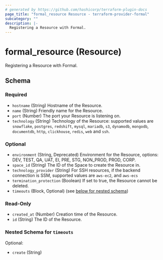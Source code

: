```yaml
---
# generated by https://github.com/hashicorp/terraform-plugin-docs
page_title: "formal_resource Resource - terraform-provider-formal"
subcategory: ""
description: |-
  Registering a Resource with Formal.
---
```


# formal_resource (Resource)

Registering a Resource with Formal.



<!-- schema generated by tfplugindocs -->
## Schema

### Required

- `hostname` (String) Hostname of the Resource.
- `name` (String) Friendly name for the Resource.
- `port` (Number) The port your Resource is listening on.
- `technology` (String) Technology of the Resource: supported values are `snowflake`, `postgres`, `redshift`, `mysql`, `mariadb`, `s3`, `dynamodb`, `mongodb`, `documentdb`, `http`, `clickhouse`, `redis`, `web` and `ssh`.

### Optional

- `environment` (String, Deprecated) Environment for the Resource, options: DEV, TEST, QA, UAT, EI, PRE, STG, NON_PROD, PROD, CORP.
- `space_id` (String) The ID of the Space to create the Resource in.
- `technology_provider` (String) For SSH resources, if the backend connection is SSM, supported values are `aws-ec2`, and `aws-ecs`
- `termination_protection` (Boolean) If set to true, the Resource cannot be deleted.
- `timeouts` (Block, Optional) (see [below for nested schema](#nestedblock--timeouts))

### Read-Only

- `created_at` (Number) Creation time of the Resource.
- `id` (String) The ID of the Resource.

<a id="nestedblock--timeouts"></a>
### Nested Schema for `timeouts`

Optional:

- `create` (String)
